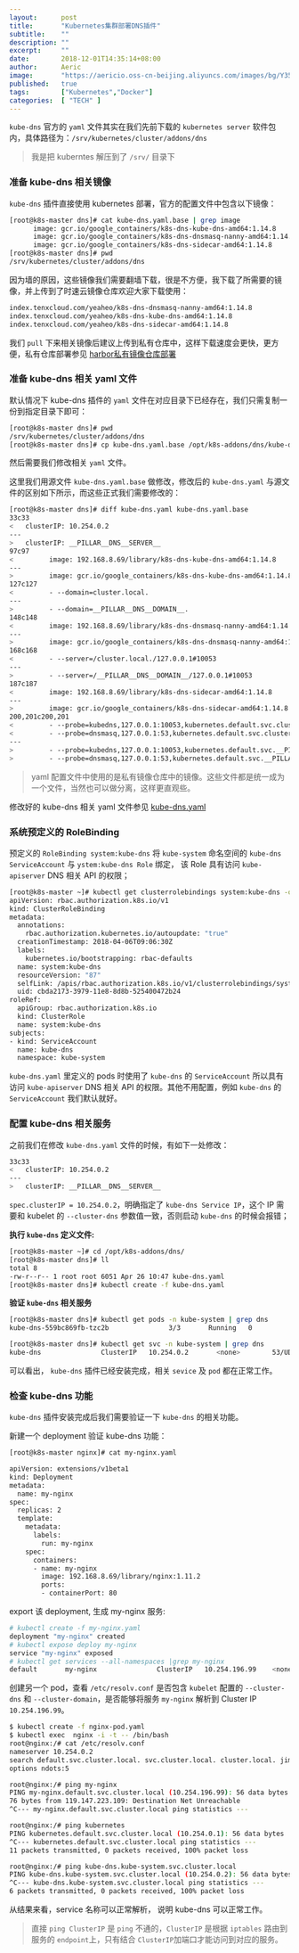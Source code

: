 ```yaml
---
layout:      post
title:       "Kubernetes集群部署DNS插件"
subtitle:    ""
description: ""
excerpt:     ""
date:        2018-12-01T14:35:14+08:00
author:      Aeric
image:       "https://aericio.oss-cn-beijing.aliyuncs.com/images/bg/Y35FXX.jpg"
published:   true
tags:        ["Kubernetes","Docker"]
categories:  [ "TECH" ]
---
```


`kube-dns` 官方的 `yaml` 文件其实在我们先前下载的 `kubernetes server` 软件包内，具体路径为：`/srv/kubernetes/cluster/addons/dns`

> 我是把 kuberntes 解压到了 `/srv/` 目录下

### 准备 kube-dns 相关镜像

`kube-dns` 插件直接使用 kubernetes 部署，官方的配置文件中包含以下镜像：

```bash
[root@k8s-master dns]# cat kube-dns.yaml.base | grep image
      image: gcr.io/google_containers/k8s-dns-kube-dns-amd64:1.14.8
      image: gcr.io/google_containers/k8s-dns-dnsmasq-nanny-amd64:1.14.8
      image: gcr.io/google_containers/k8s-dns-sidecar-amd64:1.14.8
[root@k8s-master dns]# pwd
/srv/kubernetes/cluster/addons/dns
```
因为墙的原因，这些镜像我们需要翻墙下载，很是不方便，我下载了所需要的镜像，并上传到了时速云镜像仓库欢迎大家下载使用：

```bash
index.tenxcloud.com/yeaheo/k8s-dns-dnsmasq-nanny-amd64:1.14.8
index.tenxcloud.com/yeaheo/k8s-dns-kube-dns-amd64:1.14.8
index.tenxcloud.com/yeaheo/k8s-dns-sidecar-amd64:1.14.8
```
我们 `pull` 下来相关镜像后建议上传到私有仓库中，这样下载速度会更快，更方便，私有仓库部署参见 [harbor私有镜像仓库部署](https://yeaheo.com/post/k8s-harbor-installation/)

### 准备 kube-dns 相关 yaml 文件

默认情况下 kube-dns 插件的 `yaml` 文件在对应目录下已经存在，我们只需复制一份到指定目录下即可：

```bash
[root@k8s-master dns]# pwd
/srv/kubernetes/cluster/addons/dns   
[root@k8s-master dns]# cp kube-dns.yaml.base /opt/k8s-addons/dns/kube-dns.yaml
```
然后需要我们修改相关 `yaml` 文件。

这里我们用源文件 `kube-dns.yaml.base` 做修改，修改后的 `kube-dns.yaml` 与源文件的区别如下所示，而这些正式我们需要修改的：

```bash
[root@k8s-master dns]# diff kube-dns.yaml kube-dns.yaml.base 
33c33
<   clusterIP: 10.254.0.2
---
>   clusterIP: __PILLAR__DNS__SERVER__
97c97
<         image: 192.168.8.69/library/k8s-dns-kube-dns-amd64:1.14.8
---
>         image: gcr.io/google_containers/k8s-dns-kube-dns-amd64:1.14.8
127c127
<         - --domain=cluster.local.
---
>         - --domain=__PILLAR__DNS__DOMAIN__.
148c148
<         image: 192.168.8.69/library/k8s-dns-dnsmasq-nanny-amd64:1.14.8
---
>         image: gcr.io/google_containers/k8s-dns-dnsmasq-nanny-amd64:1.14.8
168c168
<         - --server=/cluster.local./127.0.0.1#10053
---
>         - --server=/__PILLAR__DNS__DOMAIN__/127.0.0.1#10053
187c187
<         image: 192.168.8.69/library/k8s-dns-sidecar-amd64:1.14.8
---
>         image: gcr.io/google_containers/k8s-dns-sidecar-amd64:1.14.8
200,201c200,201
<         - --probe=kubedns,127.0.0.1:10053,kubernetes.default.svc.cluster.local.,5,SRV
<         - --probe=dnsmasq,127.0.0.1:53,kubernetes.default.svc.cluster.local.,5,SRV
---
>         - --probe=kubedns,127.0.0.1:10053,kubernetes.default.svc.__PILLAR__DNS__DOMAIN__,5,SRV
>         - --probe=dnsmasq,127.0.0.1:53,kubernetes.default.svc.__PILLAR__DNS__DOMAIN__,5,SRV
```

> yaml 配置文件中使用的是私有镜像仓库中的镜像。这些文件都是统一成为一个文件，当然也可以做分离，这样更直观些。

修改好的 kube-dns 相关 yaml 文件参见 [kube-dns.yaml](https://github.com/yeaheo/kubernetes-manifests/blob/master/addons/kube-dns/kube-dns.yaml)

### 系统预定义的 RoleBinding

预定义的 `RoleBinding system:kube-dns` 将 `kube-system` 命名空间的 `kube-dns ServiceAccount` 与 `ystem:kube-dns Role` 绑定， 该 Role 具有访问 `kube-apiserver` DNS 相关 API 的权限；

```bash
[root@k8s-master ~]# kubectl get clusterrolebindings system:kube-dns -o yaml
apiVersion: rbac.authorization.k8s.io/v1
kind: ClusterRoleBinding
metadata:
  annotations:
    rbac.authorization.kubernetes.io/autoupdate: "true"
  creationTimestamp: 2018-04-06T09:06:30Z
  labels:
    kubernetes.io/bootstrapping: rbac-defaults
  name: system:kube-dns
  resourceVersion: "87"
  selfLink: /apis/rbac.authorization.k8s.io/v1/clusterrolebindings/system%3Akube-dns
  uid: cbda2173-3979-11e8-8d8b-525400472b24
roleRef:
  apiGroup: rbac.authorization.k8s.io
  kind: ClusterRole
  name: system:kube-dns
subjects:
- kind: ServiceAccount
  name: kube-dns
  namespace: kube-system
```
`kube-dns.yaml` 里定义的 pods 时使用了 `kube-dns` 的 `ServiceAccount` 所以具有访问 `kube-apiserver` DNS 相关 API 的权限。其他不用配置，例如 `kube-dns` 的 `ServiceAccount` 我们默认就好。

### 配置 kube-dns 相关服务

之前我们在修改 `kube-dns.yaml` 文件的时候，有如下一处修改：

```bash
33c33
<   clusterIP: 10.254.0.2
---
>   clusterIP: __PILLAR__DNS__SERVER__
```
`spec.clusterIP = 10.254.0.2`，明确指定了 `kube-dns Service IP`，这个 IP 需要和 kubelet 的 `--cluster-dns` 参数值一致，否则启动 `kube-dns` 的时候会报错；

**执行 `kube-dns` 定义文件:**

```bash
[root@k8s-master ~]# cd /opt/k8s-addons/dns/
[root@k8s-master dns]# ll
total 8
-rw-r--r-- 1 root root 6051 Apr 26 10:47 kube-dns.yaml
[root@k8s-master dns]# kubectl create -f kube-dns.yaml
```
**验证 `kube-dns` 相关服务**

```bash
[root@k8s-master dns]# kubectl get pods -n kube-system | grep dns
kube-dns-559bc869fb-tzc2b               3/3       Running   0          15d

[root@k8s-master dns]# kubectl get svc -n kube-system | grep dns
kube-dns               ClusterIP   10.254.0.2       <none>        53/UDP,53/TCP    15d
```
可以看出， `kube-dns` 插件已经安装完成，相关 `sevice` 及 `pod` 都在正常工作。

### 检查 kube-dns 功能

`kube-dns` 插件安装完成后我们需要验证一下 `kube-dns` 的相关功能。

新建一个 deployment 验证 kube-dns 功能：

```bash
[root@k8s-master nginx]# cat my-nginx.yaml 

apiVersion: extensions/v1beta1
kind: Deployment
metadata:
  name: my-nginx
spec:
  replicas: 2
  template:
    metadata:
      labels:
        run: my-nginx
    spec:
      containers:
      - name: my-nginx
        image: 192.168.8.69/library/nginx:1.11.2
        ports:
        - containerPort: 80
```
export 该 deployment, 生成 my-nginx 服务:

```bash
# kubectl create -f my-nginx.yaml 
deployment "my-nginx" created
# kubectl expose deploy my-nginx
service "my-nginx" exposed
# kubectl get services --all-namespaces |grep my-nginx
default       my-nginx               ClusterIP   10.254.196.99    <none>        80/TCP           6s
```
创建另一个 pod，查看 `/etc/resolv.conf` 是否包含 `kubelet` 配置的 `--cluster-dns` 和 `--cluster-domain`，是否能够将服务 `my-nginx` 解析到 Cluster IP `10.254.196.99`。

```bash
$ kubectl create -f nginx-pod.yaml
$ kubectl exec  nginx -i -t -- /bin/bash
root@nginx:/# cat /etc/resolv.conf
nameserver 10.254.0.2
search default.svc.cluster.local. svc.cluster.local. cluster.local. jimmysong.io
options ndots:5

root@nginx:/# ping my-nginx
PING my-nginx.default.svc.cluster.local (10.254.196.99): 56 data bytes
76 bytes from 119.147.223.109: Destination Net Unreachable
^C--- my-nginx.default.svc.cluster.local ping statistics ---

root@nginx:/# ping kubernetes
PING kubernetes.default.svc.cluster.local (10.254.0.1): 56 data bytes
^C--- kubernetes.default.svc.cluster.local ping statistics ---
11 packets transmitted, 0 packets received, 100% packet loss

root@nginx:/# ping kube-dns.kube-system.svc.cluster.local
PING kube-dns.kube-system.svc.cluster.local (10.254.0.2): 56 data bytes
^C--- kube-dns.kube-system.svc.cluster.local ping statistics ---
6 packets transmitted, 0 packets received, 100% packet loss
```
从结果来看，service 名称可以正常解析， 说明 kube-dns 可以正常工作。

> 直接 `ping ClusterIP` 是 `ping` 不通的，`ClusterIP` 是根据 `iptables` 路由到服务的 `endpoint`上，只有结合 `ClusterIP`加端口才能访问到对应的服务。